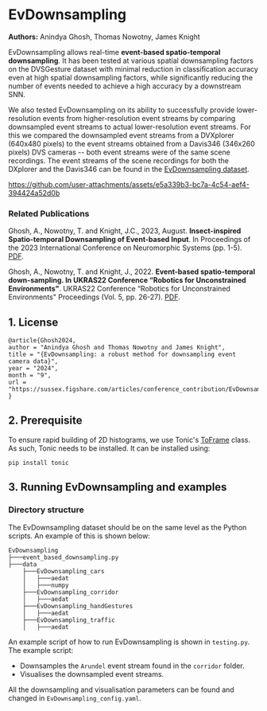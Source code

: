 # EvDownsampling

**Authors:** Anindya Ghosh, Thomas Nowotny, James Knight

EvDownsampling allows real-time **event-based spatio-temporal downsampling**. It has been tested at various spatial downsampling factors on the DVSGesture dataset with minimal reduction in classification accuracy even at high spatial downsampling factors, while significantly reducing the number of events needed to achieve a high accuracy by a downstream SNN.

We also tested EvDownsampling on its ability to successfully provide lower-resolution events from higher-resolution event streams by comparing downsampled event streams to actual lower-resolution event streams. For this we compared the downsampled event streams from a DVXplorer (640x480 pixels) to the event streams obtained from a Davis346 (346x260 pixels) DVS cameras -- both event streams were of the same scene recordings.
The event streams of the scene recordings for both the DXplorer and the Davis346 can be found in the [EvDownsampling dataset](https://doi.org/10.25377/sussex.26528146).

https://github.com/user-attachments/assets/e5a339b3-bc7a-4c54-aef4-394424a52d0b

### Related Publications
Ghosh, A., Nowotny, T. and Knight, J.C., 2023, August. **Insect-inspired Spatio-temporal Downsampling of Event-based Input**. In Proceedings of the 2023 International Conference on Neuromorphic Systems (pp. 1-5). [PDF](https://dl.acm.org/doi/pdf/10.1145/3589737.3605994).

Ghosh, A., Nowotny, T. and Knight, J., 2022. **Event-based spatio-temporal down-sampling. In UKRAS22 Conference “Robotics for Unconstrained Environments"**. UKRAS22 Conference “Robotics for Unconstrained Environments" Proceedings (Vol. 5, pp. 26-27). [PDF](https://www.researchgate.net/profile/Anindya-Ghosh-14/publication/365398835_Event-based_Spatio-temporal_down-sampling/links/63ee13cb2958d64a5cd5b583/Event-based-Spatio-temporal-down-sampling.pdf).

## 1. License
```
@article{Ghosh2024,
author = "Anindya Ghosh and Thomas Nowotny and James Knight",
title = "{EvDownsampling: a robust method for downsampling event camera data}",
year = "2024",
month = "9",
url = "https://sussex.figshare.com/articles/conference_contribution/EvDownsampling_a_robust_method_for_downsampling_event_camera_data/26970640",
}
```

## 2. Prerequisite

To ensure rapid building of 2D histograms, we use Tonic's [ToFrame](https://tonic.readthedocs.io/en/latest/auto_examples/representations/plot_toframe.html#sphx-glr-auto-examples-representations-plot-toframe-py) class. As such, Tonic needs to be installed. It can be installed using:
```
pip install tonic
```

## 3. Running EvDownsampling and examples

### Directory structure

The EvDownsampling dataset should be on the same level as the Python scripts. An example of this is shown below:

```
EvDownsampling
├───event_based_downsampling.py
├───data
    ├───EvDownsampling_cars
    │   ├───aedat
    │   ├───numpy
    ├───EvDownsampling_corridor
    │   ├───aedat
    ├───EvDownsampling_handGestures
    │   ├───aedat
    ├───EvDownsampling_traffic
    │   ├───aedat
```

An example script of how to run EvDownsampling is shown in ```testing.py```. The example script:
  - Downsamples the ```Arundel``` event stream found in the ```corridor``` folder.
  - Visualises the downsampled event streams.

All the downsampling and visualisation parameters can be found and changed in ```EvDownsampling_config.yaml```.
